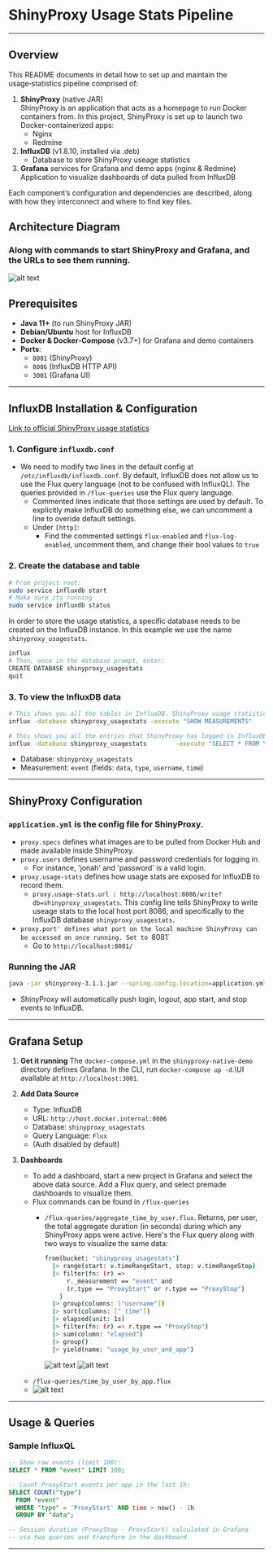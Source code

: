 # ShinyProxy Usage Stats Pipeline
---
## Overview

This README documents in detail how to set up and maintain the usage‑statistics pipeline comprised of:

1. **ShinyProxy** (native JAR)\
   ShinyProxy is an application that acts as a homepage to run Docker containers from.
   In this project, ShinyProxy is set up to launch two Docker-containerized apps:  
   - Nginx  
   - Redmine
3. **InfluxDB** (v1.8.10, installed via .deb)
   - Database to store ShinyProxy useage statistics
4. **Grafana** services for Grafana and demo apps (nginx & Redmine)
   Application to visualize dashboards of data pulled from InfluxDB

Each component’s configuration and dependencies are described, along with how they interconnect and where to find key files.


## Architecture Diagram  
### Along with commands to start ShinyProxy and Grafana, and the URLs to see them running.

![alt text](/excalidraw-diagram/diagram.png)



## Prerequisites

- **Java 11+** (to run ShinyProxy JAR)
- **Debian/Ubuntu** host for InfluxDB
- **Docker & Docker‑Compose** (v3.7+) for Grafana and demo containers
- **Ports**:
  - `8081` (ShinyProxy)
  - `8086` (InfluxDB HTTP API)
  - `3001` (Grafana UI)

---

## InfluxDB Installation & Configuration
[Link to official ShinyProxy usage statistics](https://shinyproxy.io/documentation/usage-statistics/#influxdb)

### 1. Configure `influxdb.conf`

- We need to modify two lines in the default config at `/etc/influxdb/influxdb.conf`. By default, InfluxDB does not allow us to use the Flux query language (not to be confused with InfluxQL). The queries provided in `/flux-queries` use the Flux query language.
  - Commented lines indicate that those settings are used by default. To explicitly make InfluxDB do something else, we can uncomment a line to overide default settings.
  - Under `[http]`:
     - Find the commented settings `flux-enabled` and `flux-log-enabled`, uncomment them, and change their bool values to `true`
    
### 2. Create the database and table

```bash
# From project root:
sudo service influxdb start
# Make sure its running
sudo service influxdb status
```
In order to store the usage statistics, a specific database needs to be created on the InfluxDB instance. In this example we use the name `shinyproxy_usagestats`.
```bash
influx
# Then, once in the database prompt, enter:
CREATE DATABASE shinyproxy_usagestats
quit
```


### 3. To view the InfluxDB data

```bash
# This shows you all the tables in InfluxDB. ShinyProxy usage statistics are stored in the table `event`.
influx -database shinyproxy_usagestats -execute "SHOW MEASUREMENTS"

# This shows you all the entries that ShinyProxy has logged in InfluxDB.
influx -database shinyproxy_usagestats        -execute "SELECT * FROM \"event\" LIMIT 300"
```

- Database: `shinyproxy_usagestats`
- Measurement: `event` (fields: `data`, `type`, `username`, `time`)

---

## ShinyProxy Configuration

### `application.yml` is the config file for ShinyProxy.
   - `proxy.specs` defines what images are to be pulled from Docker Hub and made available inside ShinyProxy.
   - `proxy.users` defines username and password credentials for logging in.
      - For instance, 'jonah' and 'password' is a valid login.
   - `proxy.usage-stats` defines how usage stats are exposed for InfluxDB to record them.
      - `proxy.usage-stats.url : http://localhost:8086/write?db=shinyproxy_usagestats`. This config line tells ShinyProxy to write useage stats to the local host port 8086, and specifically to the InfluxDB database `shinyproxy_usagestats`.
   - `proxy.port' defines what port on the local machine ShinyProxy can be accessed on once running. Set to `8081`
      - Go to `http://localhost:8081/`

### Running the JAR

```bash
java -jar shinyproxy-3.1.1.jar --spring.config.location=application.yml
```

- ShinyProxy will automatically push login, logout, app start, and stop events to InfluxDB.

---


## Grafana Setup
1. **Get it running**
   The `docker-compose.yml` in the `shinyproxy-native-demo` directory defines Grafana. In the CLI, run `docker-compose up -d`.\UI available at `http://localhost:3001`.
   
2. **Add Data Source**
   - Type: InfluxDB
   - URL: `http://host.docker.internal:8086`
   - Database: `shinyproxy_usagestats`
   - Query Language: `Flux`
   - (Auth disabled by default)

3. **Dashboards**
   - To add a dashboard, start a new project in Grafana and select the above data source. Add a Flux query, and select premade dashboards to visualize them.
   - Flux commands can be found in `/flux-queries`
     - `/flux-queries/aggregate_time_by_user.flux`. Returns, per user, the total aggregate duration (in seconds) during which any ShinyProxy apps were active. Here's the Flux query along with two ways to visualize the same data:
     
       ```bash
       from(bucket: "shinyproxy_usagestats")
         |> range(start: v.timeRangeStart, stop: v.timeRangeStop)
         |> filter(fn: (r) =>
             r._measurement == "event" and
             (r.type == "ProxyStart" or r.type == "ProxyStop")
           )
         |> group(columns: ["username"])
         |> sort(columns: ["_time"])
         |> elapsed(unit: 1s)
         |> filter(fn: (r) => r.type == "ProxyStop")
         |> sum(column: "elapsed")
         |> group()
         |> yield(name: "usage_by_user_and_app")
       ```
       ![alt text](/flux-queries/aggregate_time_by_user.png)
       ![alt text](/flux-queries/aggregate_time_by_user_piechart.png)
   - `/flux-queries/time_by_user_by_app.flux`
   - ![alt text](/flux-queries/time_by_user_by_app.png)
---

## Usage & Queries

### Sample InfluxQL

```sql
-- Show raw events (limit 100):
SELECT * FROM "event" LIMIT 100;

-- Count ProxyStart events per app in the last 1h:
SELECT COUNT("type")
  FROM "event"
  WHERE "type" = 'ProxyStart' AND time > now() - 1h
  GROUP BY "data";

-- Session duration (ProxyStop - ProxyStart) calculated in Grafana
-- via two queries and transform in the dashboard.
```

---

